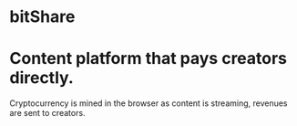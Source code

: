 # bitShare
Content platform that pays creators directly.
=======

Cryptocurrency is mined in the browser as content is streaming, revenues are sent to creators.
